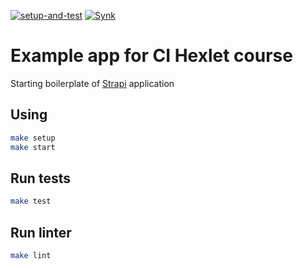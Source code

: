 [![setup-and-test](https://github.com/Terenty-JS/hexlet-my-first-workflow/actions/workflows/set_up.yml/badge.svg?event=push)](https://github.com/Terenty-JS/hexlet-my-first-workflow/actions/workflows/set_up.yml)
[![Synk](https://github.com/Terenty-JS/hexlet-my-first-workflow/actions/workflows/synk-gate.yml/badge.svg?event=push)](https://github.com/Terenty-JS/hexlet-my-first-workflow/actions/workflows/synk-gate.yml)


# Example app for CI Hexlet course

Starting boilerplate of [Strapi](https://strapi.io/) application

## Using

```sh
make setup
make start
```

## Run tests

```sh
make test
```

## Run linter

```sh
make lint
```